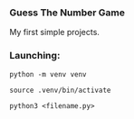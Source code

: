 ### Guess The Number Game
My first simple projects.

### Launching:
```python -m venv venv```

```source .venv/bin/activate```

```python3 <filename.py>```